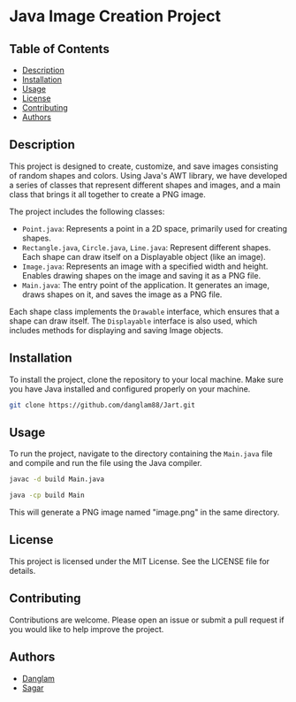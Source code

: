 # Java Image Creation Project

## Table of Contents

- [Description](#description)
- [Installation](#installation)
- [Usage](#usage)
- [License](#license)
- [Contributing](#contributing)
- [Authors](#authors)

## Description

This project is designed to create, customize, and save images consisting of random shapes and colors. Using Java's AWT library, we have developed a series of classes that represent different shapes and images, and a main class that brings it all together to create a PNG image.

The project includes the following classes:

- `Point.java`: Represents a point in a 2D space, primarily used for creating shapes.
- `Rectangle.java`, `Circle.java`, `Line.java`: Represent different shapes. Each shape can draw itself on a Displayable object (like an image).
- `Image.java`: Represents an image with a specified width and height. Enables drawing shapes on the image and saving it as a PNG file.
- `Main.java`: The entry point of the application. It generates an image, draws shapes on it, and saves the image as a PNG file.

Each shape class implements the `Drawable` interface, which ensures that a shape can draw itself. The `Displayable` interface is also used, which includes methods for displaying and saving Image objects.

## Installation

To install the project, clone the repository to your local machine. Make sure you have Java installed and configured properly on your machine.

```bash
git clone https://github.com/danglam88/Jart.git
```

## Usage

To run the project, navigate to the directory containing the `Main.java` file and compile and run the file using the Java compiler.

```bash
javac -d build Main.java
```

```bash
java -cp build Main
```

This will generate a PNG image named "image.png" in the same directory.

## License

This project is licensed under the MIT License. See the LICENSE file for details.

## Contributing

Contributions are welcome. Please open an issue or submit a pull request if you would like to help improve the project.

## Authors

- [Danglam](https://github.com/danglam88)
- [Sagar](https://github.com/sagarishere)
